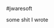 #jwaresoft

some shit I wrote

<!---
jwaresoft/jwaresoft is a ✨ special ✨ repository because its `README.md` (this file) appears on your GitHub profile.
You can click the Preview link to take a look at your changes.
--->
